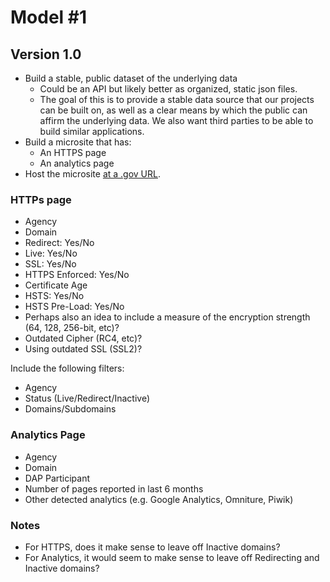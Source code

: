 
# Model #1

## Version 1.0 
* Build a stable, public dataset of the underlying data
  * Could be an API but likely better as organized, static json files.  
  * The goal of this is to provide a stable data source that our projects can be built on, as well as a clear means by which the public can affirm the underlying data.  We also want third parties to be able to build similar applications.  
* Build a microsite that has: 
  * An HTTPS page 
  * An analytics page
* Host the microsite [at a .gov URL](https://github.com/GSA/dotgov-dashboard/issues/5).  

### HTTPs page
  * Agency
  * Domain
  * Redirect: Yes/No
  * Live: Yes/No
  * SSL: Yes/No
  * HTTPS Enforced: Yes/No
  * Certificate Age
  * HSTS: Yes/No
  * HSTS Pre-Load: Yes/No
  * Perhaps also an idea to include a measure of the encryption strength (64, 128, 256-bit, etc)?
  * Outdated Cipher (RC4, etc)?
  * Using outdated SSL (SSL2)?
  
Include the following filters: 
* Agency
* Status (Live/Redirect/Inactive) 
* Domains/Subdomains

### Analytics Page 
  * Agency
  * Domain
  * DAP Participant
  * Number of pages reported in last 6 months
  * Other detected analytics (e.g. Google Analytics, Omniture, Piwik) 

### Notes
* For HTTPS, does it make sense to leave off Inactive domains?  
* For Analytics, it would seem to make sense to leave off Redirecting and Inactive domains?  



